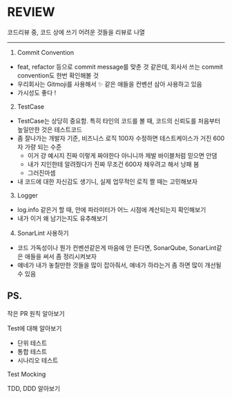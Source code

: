 # REVIEW
코드리뷰 중, 코드 상에 쓰기 어려운 것들을 리뷰로 나열

---

1. Commit Convention
- feat, refactor 등으로 commit message를 맞춘 것 같은데, 회사서 쓰는 commit convention도 한번 확인해볼 것 
- 우리회사는 Gitmoji를 사용해서 :sparkles: 같은 애들을 컨벤션 삼아 사용하고 있음
- 가시성도 좋다 !

2. TestCase
- TestCase는 상당히 중요함. 특히 타인의 코드를 볼 때, 코드의 신뢰도를 처음부터 높일만한 것은 테스트코드
- 좀 잘나가는 개발자 기준, 비즈니스 로직 100자 수정하면 테스트케이스가 거진 600자 가량 되는 수준
  - 이거 걍 예시지 진짜 이렇게 짜야한다 아니니까 제발 바이블처럼 믿으면 안댐
  - 내가 지인한테 알려줬다가 진짜 무조건 600자 채우려고 해서 낭패 봄
  - 그러진마셈
- 내 코드에 대한 자신감도 생기니, 실제 업무적인 로직 짤 때는 고민해보자

3. Logger
- log.info 같은거 할 때, 안에 파라미터가 어느 시점에 계산되는지 확인해보기
- 내가 이거 왜 남기는지도 유추해보기

4. SonarLint 사용하기
- 코드 가독성이나 뭔가 컨벤션같은게 마음에 안 든다면, SonarQube, SonarLint같은 애들을 써서 좀 정리시켜보자
- 얘네가 내가 놓칠만한 것들을 많이 잡아줘서, 얘네가 하라는거 좀 하면 많이 개선될 수 있음
## PS.
작은 PR 원칙 알아보기

Test에 대해 알아보기
- 단위 테스트
- 통합 테스트
- 시나리오 테스트

Test Mocking

TDD, DDD 알아보기

